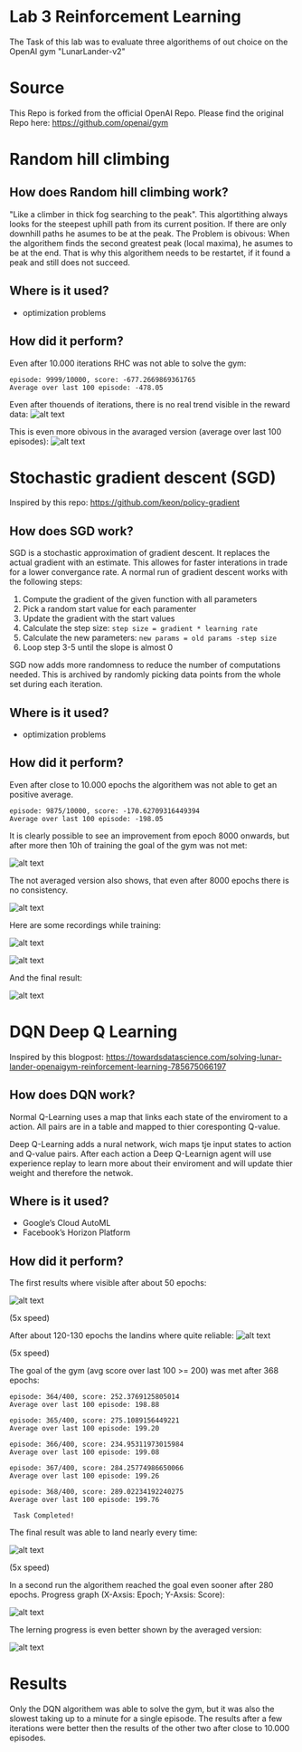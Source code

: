 # Lab 3 Reinforcement Learning

The Task of this lab was to evaluate three algorithems of out choice on the OpenAI gym "LunarLander-v2"

# Source

This Repo is forked from the official OpenAI Repo. Please find the original Repo here: https://github.com/openai/gym

# Random hill climbing
## How does Random hill climbing work?
"Like a climber in thick fog searching to the peak". This algortithing always looks for the steepest uphill path from its current position. If there are only downhill paths he asumes to be at the peak. The Problem is obivous: When the algorithem finds the second greatest peak (local maxima), he asumes to be at the end. That is why this algorithem needs to be restartet, if it found a peak and still does not succeed.

## Where is it used?
* optimization problems

## How did it perform?
Even after 10.000 iterations RHC was not able to solve the gym:
```
episode: 9999/10000, score: -677.2669869361765
Average over last 100 episode: -478.05
```
Even after thouends of iterations, there is no real trend visible in the reward data:
![alt text](RHC_graph.png "RHC graph")

This is even more obivous in the avaraged version (average over last 100 episodes):
![alt text](RHC_avg_graph.png "RHC graph (avg)")

# Stochastic gradient descent (SGD)
Inspired by this repo: https://github.com/keon/policy-gradient
## How does SGD work?
SGD is a stochastic approximation of gradient descent. It replaces the actual gradient with an estimate. This allowes for faster interations in trade for a lower convergance rate. A normal run of gradient descent works with the following steps:
1. Compute the gradient of the given function with all parameters
2. Pick a random start value for each paramenter
3. Update the gradient with the start values
4. Calculate the step size: `step size = gradient * learning rate`
5. Calculate the new parameters: `new params = old params -step size`
6. Loop step 3-5 until the slope is almost 0

SGD now adds more randomness to reduce the number of computations needed. This is archived by randomly picking data points from the whole set during each iteration.

## Where is it used?
* optimization problems

## How did it perform?
Even after close to 10.000 epochs the algorithem was not able to get an positive average.
```
episode: 9875/10000, score: -170.62709316449394
Average over last 100 episode: -198.05
```
It is clearly possible to see an improvement from epoch 8000 onwards, but after more then 10h of training the goal of the gym was not met:

![alt text](SDG_avg_graph.png "Gradient graph (avg)")

The not averaged version also shows, that even after 8000 epochs there is no consistency.

![alt text](SDG_graph.png "Gradient graph")

Here are some recordings while training:

![alt text](./recording/sdg_epoch_0.gif "SDG 0 Epochs")

![alt text](./recording/sdg_epoch_6000.gif "SDG 6000 Epochs")

And the final result:

![alt text](./recording/sdg_epoch_9500.gif "SDG 9500 Epochs")

# DQN Deep Q Learning
Inspired by this blogpost: https://towardsdatascience.com/solving-lunar-lander-openaigym-reinforcement-learning-785675066197

## How does DQN work?
Normal Q-Learning uses a map that links each state of the enviroment to a action. All pairs are in a table and mapped to thier coresponting Q-value.

Deep Q-Learning adds a nural network, wich maps tje input states to action and Q-value pairs. After each action a Deep Q-Learnign agent will use experience replay to learn more about their enviroment and will update thier weight and therefore the netwok.

## Where is it used?
* Google’s Cloud AutoML
* Facebook’s Horizon Platform

## How did it perform?
The first results where visible after about 50 epochs:

![alt text](./recording/dqn_epoch_50.gif "DQN 50 Epochs")

(5x speed)

After about 120-130 epochs the landins where quite reliable:
![alt text](./recording/dqn_epoch_120.gif "DQN 120 Epochs")

(5x speed)

The goal of the gym (avg score over last 100 >= 200) was met after 368 epochs:
```
episode: 364/400, score: 252.3769125805014
Average over last 100 episode: 198.88

episode: 365/400, score: 275.1089156449221
Average over last 100 episode: 199.20

episode: 366/400, score: 234.95311973015984
Average over last 100 episode: 199.08

episode: 367/400, score: 284.25774986650066
Average over last 100 episode: 199.26

episode: 368/400, score: 289.02234192240275
Average over last 100 episode: 199.76

 Task Completed!
```

The final result was able to land nearly every time:

![alt text](./recording/dqn_epoch_390.gif "DQN 390 Epochs")

(5x speed)

In a second run the algorithem reached the goal even sooner after 280 epochs. Progress graph (X-Axsis: Epoch; Y-Axsis: Score):

![alt text](DQN_graph.png "DQN Progress")

The lerning progress is even better shown by the averaged version:

![alt text](DQN_avg_graph.png "DQN Progress avg")

# Results

Only the DQN algorithem was able to solve the gym, but it was also the slowest taking up to a minute for a single episode. The results after a few iterations were better then the results of the other two after close to 10.000 episodes.
